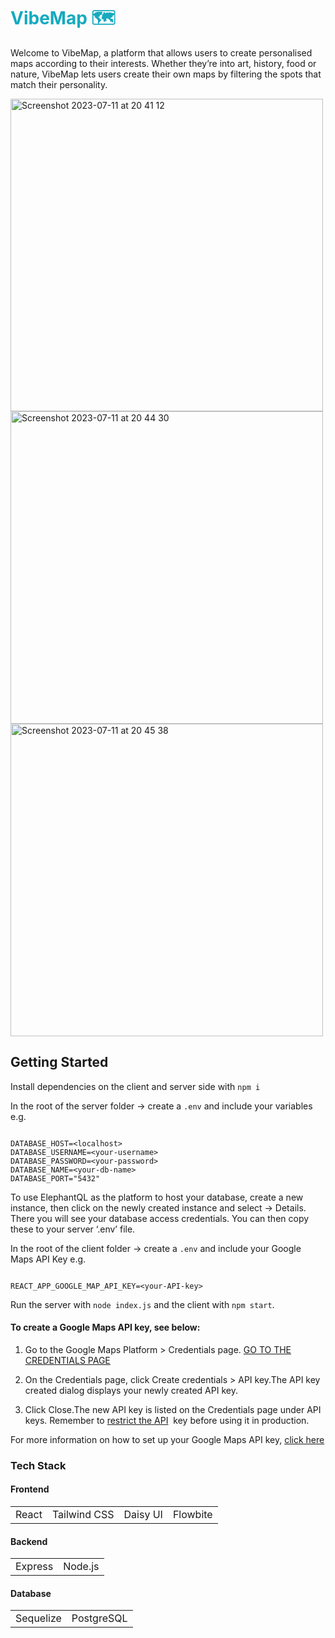 <h1 style="color: #15aabf;">VibeMap 🗺</h1>

Welcome to VibeMap, a platform that allows users to create personalised maps according to their interests.
Whether they’re into art, history, food or nature, VibeMap lets users create their own maps by filtering the spots that match their personality.

<img width="500" alt="Screenshot 2023-07-11 at 20 41 12" src="https://github.com/jusoffiati/VibeMap/assets/127201938/38bf79b5-02aa-4b71-874b-3eebab1246a8">

<img width="500" alt="Screenshot 2023-07-11 at 20 44 30" src="https://github.com/jusoffiati/VibeMap/assets/127201938/1d71a555-7d78-42d9-a0ad-eefdd7d0adf8">

<img width="500" alt="Screenshot 2023-07-11 at 20 45 38" src="https://github.com/jusoffiati/VibeMap/assets/127201938/0dad64ba-d9e0-4c6f-b432-c0a598b2699e">

## Getting Started

Install dependencies on the client and server side with `npm i`

In the root of the server folder -> create a `.env` and include your variables
e.g.

```

DATABASE_HOST=<localhost>
DATABASE_USERNAME=<your-username>
DATABASE_PASSWORD=<your-password>
DATABASE_NAME=<your-db-name>
DATABASE_PORT="5432"

```

To use ElephantQL as the platform to host your database, create a new instance, then click on the newly created instance and select -> Details. There you will see your database access credentials. You can then copy these to your server ‘.env’ file.

In the root of the client folder -> create a `.env` and include your Google Maps API Key
e.g.

```

REACT_APP_GOOGLE_MAP_API_KEY=<your-API-key>

```

Run the server with `node index.js` and the client with `npm start`.

#### To create a Google Maps API key, see below:

1. Go to the Google Maps Platform > Credentials page. [GO TO THE CREDENTIALS PAGE](https://accounts.google.com/InteractiveLogin/signinchooser?continue=https%3A%2F%2Fconsole.cloud.google.com%2Fproject%2F_%2Fgoogle%2Fmaps-apis%2Fcredentials%3Futm_source%3DDocs_CreateAPIKey%26utm_content%3DDocs_maps-backend%26_gl%3D1*1i0awta*_ga*NjM0MjEzMTA0LjE2ODkwMTU1MTA.*_ga_NRWSTWS78N*MTY4OTEwMDM4Ni4zLjEuMTY4OTEwMDQ4OS4wLjAuMA..&followup=https%3A%2F%2Fconsole.cloud.google.com%2Fproject%2F_%2Fgoogle%2Fmaps-apis%2Fcredentials%3Futm_source%3DDocs_CreateAPIKey%26utm_content%3DDocs_maps-backend%26_gl%3D1*1i0awta*_ga*NjM0MjEzMTA0LjE2ODkwMTU1MTA.*_ga_NRWSTWS78N*MTY4OTEwMDM4Ni4zLjEuMTY4OTEwMDQ4OS4wLjAuMA..&osid=1&passive=1209600&service=cloudconsole&ifkv=AeDOFXhcG1Hnbi-Qi7HoXyUPH_3ePyQAT63zYTGjykS0a5xX0uHGnbot_lGGvHYnXi3RdcdrDconBg&flowName=GlifWebSignIn&flowEntry=ServiceLogin)
2. On the Credentials page, click Create credentials > API key.The API key created dialog displays your newly created API key.

3. Click Close.The new API key is listed on the Credentials page under API keys. Remember to [restrict the API](https://developers.google.com/maps/api-security-best-practices#restricting-api-keys)  key before using it in production.

For more information on how to set up your Google Maps API key, [click here](https://developers.google.com/maps/documentation/javascript/get-api-key)

### Tech Stack

#### Frontend

<table>
<tr>
<td>React</td>
<td>Tailwind CSS</td>
<td>Daisy UI</td>
<td>Flowbite</td>
</tr>
</table>

#### Backend

<table>
<tr>
<td>Express</td>
<td>Node.js</td>
</tr>
</table>

#### Database

<table>
<tr>
<td>Sequelize</td>
<td>PostgreSQL</td>
</tr>
</table>
